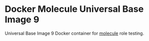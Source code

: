 # Docker Molecule Universal Base Image 9

Universal Base Image 9 Docker container for [molecule](https://molecule.readthedocs.io/en/latest/) role testing.
